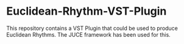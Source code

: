 # Euclidean-Rhythm-VST-Plugin
This repository contains a VST Plugin that could be used to produce Euclidean Rhythms. The JUCE framework has been used for this.
